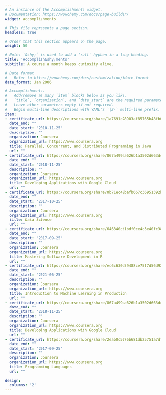 ```yaml
---
# An instance of the Accomplishments widget.
# Documentation: https://wowchemy.com/docs/page-builder/
widget: accomplishments

# This file represents a page section.
headless: true

# Order that this section appears on the page.
weight: 50

# Note: `&shy;` is used to add a 'soft' hyphen in a long heading.
title: 'Accomplish&shy;ments'
subtitle: A course a month keeps curiosity alive.

# Date format
#   Refer to https://wowchemy.com/docs/customization/#date-format
date_format: Jan 2006

# Accomplishments.
#   Add/remove as many `item` blocks below as you like.
#   `title`, `organization`, and `date_start` are the required parameters.
#   Leave other parameters empty if not required.
#   Begin multi-line descriptions with YAML's `|2-` multi-line prefix.
item:
- certificate_url: https://coursera.org/share/1a7691c78903af85765b48fb001f0121
  date_end: ""
  date_start: "2018-11-25"
  description: ""
  organization: Coursera
  organization_url: https://www.coursera.org
  title: Parallel, Concurrent, and Distributed Programming in Java
  url: ""
- certificate_url: https://coursera.org/share/867a499aa626b1a3502d663dcd35b151
  date_end: ""
  date_start: "2018-11-25"
  description: ""
  organization: Coursera
  organization_url: https://www.coursera.org
  title: Developing Applications with Google Cloud
  url: ""
- certificate_url: https://coursera.org/share/0b71ec48bafb667c36951392bf172683
  date_end: ""
  date_start: "2017-10-25"
  description: ""
  organization: Coursera
  organization_url: https://www.coursera.org
  title: Data Science
  url: ""
- certificate_url: https://coursera.org/share/646340cb1bdf0ce4c3e40fc38b61c4de
  date_end: ""
  date_start: "2017-09-25"
  description: ""
  organization: Coursera
  organization_url: https://www.coursera.org
  title: Mastering Software Development in R
  url: ""
- certificate_url: https://coursera.org/share/ec6c630d59488ce75f7d56d92cae819c
  date_end: ""
  date_start: "2021-06-25"
  description: ""
  organization: Coursera
  organization_url: https://www.coursera.org
  title: Introduction to Machine Learning in Production
  url: ""
- certificate_url: https://coursera.org/share/867a499aa626b1a3502d663dcd35b151
  date_end: ""
  date_start: "2018-11-25"
  description: ""
  organization: Coursera
  organization_url: https://www.coursera.org
  title: Developing Applications with Google Cloud
  url: ""
- certificate_url: https://coursera.org/share/2eab0c5076b681db25751a7df0dd5800
  date_end: ""
  date_start: "2017-09-25"
  description: ""
  organization: Coursera
  organization_url: https://www.coursera.org
  title: Programming Languages
  url: ""

design:
  columns: '2' 
---
```

